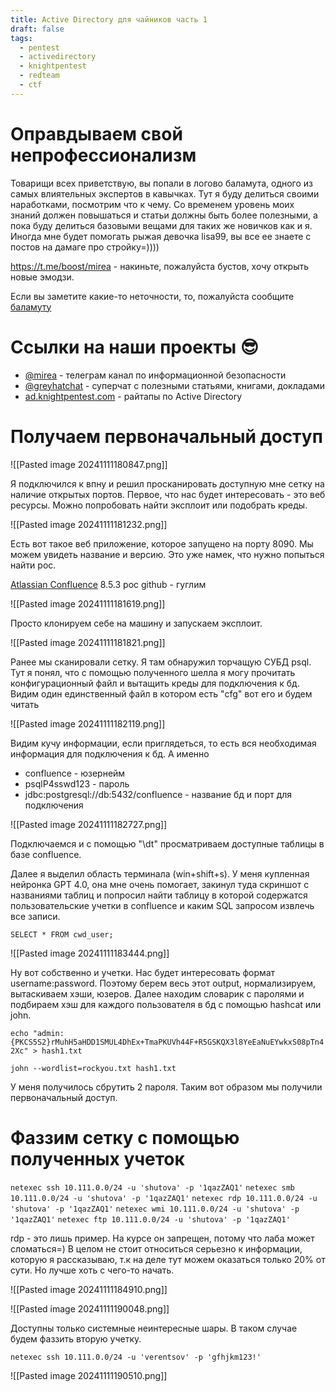 ```yaml
---
title: Active Directory для чайников часть 1
draft: false
tags:
  - pentest
  - activedirectory
  - knightpentest
  - redteam
  - ctf
---
```

# Оправдываем свой непрофессионализм

Товарищи всех приветствую, вы попали в логово баламута, одного из самых влиятельных экспертов в кавычках. Тут я буду делиться своими наработками, посмотрим что к чему. Со временем уровень моих знаний должен повышаться и статьи должны быть более полезными, а пока буду делиться базовыми вещами для таких же новичков как и я. Иногда мне будет помогать рыжая девочка lisa99, вы все ее знаете с постов на дамаге про стройку=)))) 

https://t.me/boost/mirea - накиньте, пожалуйста бустов, хочу открыть новые эмодзи. 

Если вы заметите какие-то неточности, то, пожалуйста сообщите [баламуту](https://t.me/babycallme)
# Ссылки на наши проекты 😎

- [@mirea](https://t.me/mirea) - телеграм канал по информационной безопасности
- [@greyhatchat](https://t.me/greyhatchat) - суперчат с полезными статьями, книгами, докладами
- [ad.knightpentest.com](https://ad.knightpentest.com) - райтапы по Active Directory

# Получаем первоначальный доступ

![[Pasted image 20241111180847.png]]

Я подключился к впну и решил просканировать доступную мне сетку на наличие открытых портов. Первое, что нас будет интересовать - это веб ресурсы. Можно попробовать найти эксплоит или подобрать креды.

![[Pasted image 20241111181232.png]]

Есть вот такое веб приложение, которое запущено на порту 8090. Мы можем увидеть название и версию. Это уже намек, что нужно попыться найти poc.

[Atlassian Confluence](https://www.atlassian.com/software/confluence) 8.5.3 poc github - гуглим

![[Pasted image 20241111181619.png]]

Просто клонируем себе на машину и запускаем эксплоит.

![[Pasted image 20241111181821.png]]

Ранее мы сканировали сетку. Я там обнаружил торчащую СУБД psql. Тут я понял, что с помощью полученного шелла я могу прочитать конфигурационный файл и вытащить креды для подключения к бд. Видим один единственный файл в котором есть "cfg" вот его и будем читать

![[Pasted image 20241111182119.png]]

Видим кучу информации, если приглядеться, то есть вся необходимая информация для подключения к бд. А именно
- confluence - юзернейм
- psqlP4sswd123 - пароль
- jdbc:postgresql://db:5432/confluence - название бд и порт для подключения

![[Pasted image 20241111182727.png]]

Подключаемся и с помощью "\dt" просматриваем доступные таблицы в базе confluence.

Далее я выделил область терминала (win+shift+s). У меня купленная нейронка GPT 4.0, она мне очень помогает, закинул туда скриншот с названиями таблиц и попросил найти таблицу в которой содержатся пользовательские учетки в confluence и каким SQL запросом извлечь все записи.

```
SELECT * FROM cwd_user;
```

![[Pasted image 20241111183444.png]]

Ну вот собственно и учетки. Нас будет интересовать формат username:password. Поэтому берем весь этот output, нормализируем, вытаскиваем хэши, юзеров. Далее находим словарик с паролями и подбираем хэш для каждого пользователя в бд с помощью hashcat или john.

`echo "admin:{PKCS5S2}rMuhH5aHDD1SMUL4DhEx+TmaPKUVh44F+R5GSKQX3l8YeEaNuEYwkxS08pTn42Xc" > hash1.txt`

```
john --wordlist=rockyou.txt hash1.txt
```

У меня получилось сбрутить 2 пароля. Таким вот образом мы получили первоначальный доступ.

#  Фаззим сетку с помощью полученных учеток

`netexec ssh 10.111.0.0/24 -u 'shutova' -p '1qazZAQ1'`
`netexec smb 10.111.0.0/24 -u 'shutova' -p '1qazZAQ1'`
`netexec rdp 10.111.0.0/24 -u 'shutova' -p '1qazZAQ1'`
`netexec wmi 10.111.0.0/24 -u 'shutova' -p '1qazZAQ1'`
`netexec ftp 10.111.0.0/24 -u 'shutova' -p '1qazZAQ1'`

rdp - это лишь пример. На курсе он запрещен, потому что лаба может сломаться=) В целом не стоит относиться серьезно к информации, которую я рассказываю, т.к на деле тут можем оказаться только 20% от сути. Но лучше хоть с чего-то начать.

![[Pasted image 20241111184910.png]]


![[Pasted image 20241111190048.png]]

Доступны только системные неинтересные шары. В таком случае будем фаззить вторую учетку.

`netexec ssh 10.111.0.0/24 -u 'verentsov' -p 'gfhjkm123!'`

![[Pasted image 20241111190510.png]]

